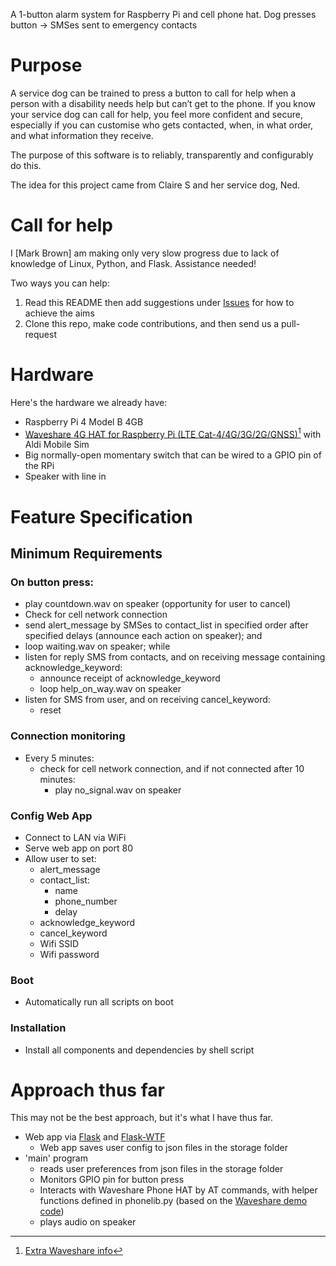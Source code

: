
A 1-button alarm system for Raspberry Pi and cell phone hat. Dog presses button -> SMSes sent to emergency contacts

# Purpose

A service dog can be trained to press a button to call for help when a person with a disability needs help but can’t get to the phone. If you know your service dog can call for help, you feel more confident and secure, especially if you can customise who gets contacted, when, in what order, and what information they receive.

The purpose of this software is to reliably, transparently and configurably do this.

The idea for this project came from Claire S and her service dog, Ned.

# Call for help

I [Mark Brown] am making only very slow progress due to lack of knowledge of Linux, Python, and Flask. Assistance needed! 

Two ways you can help:
1. Read this README then add suggestions under [Issues](https://github.com/Wheels00/dog-phone/issues) for how to achieve the aims 
2. Clone this repo, make code contributions, and then send us a pull-request

# Hardware

Here's the hardware we already have:

- Raspberry Pi 4 Model B 4GB
- [Waveshare 4G HAT for Raspberry Pi (LTE Cat-4/4G/3G/2G/GNSS)](https://core-electronics.com.au/waveshare-4g-hat-for-raspberry-pi-lte-cat-4-4g-3g-2g-gnss.html)[^1] with Aldi Mobile Sim
- Big normally-open momentary switch that can be wired to a GPIO pin of the RPi
- Speaker with line in

[^1]: [Extra Waveshare info](https://www.waveshare.com/wiki/SIM7600E-H_4G_HAT)

# Feature Specification

## Minimum Requirements


### On button press:
- play countdown.wav on speaker (opportunity for user to cancel)
- Check for cell network connection
- send alert_message by SMSes to contact_list in specified order after specified delays (announce each action on speaker); and
- loop waiting.wav on speaker; while
- listen for reply SMS from contacts, and on receiving message containing acknowledge_keyword:
  - announce receipt of acknowledge_keyword
  - loop help_on_way.wav on speaker
- listen for SMS from user, and on receiving cancel_keyword:
  - reset

### Connection monitoring
- Every 5 minutes:
  - check for cell network connection, and if not connected after 10 minutes:
    - play no_signal.wav on speaker

### Config Web App
- Connect to LAN via WiFi
- Serve web app on port 80
- Allow user to set:
  - alert_message
  - contact_list:
    - name
    - phone_number
    - delay
  -  acknowledge_keyword
  -  cancel_keyword
  - Wifi SSID
  - Wifi password

### Boot
- Automatically run all scripts on boot

### Installation
- Install all components and dependencies by shell script

# Approach thus far
This may not be the best approach, but it's what I have thus far.

- Web app via [Flask](https://flask.palletsprojects.com/en/2.2.x/) and [Flask-WTF](https://flask-wtf.readthedocs.io/en/1.0.x/)
  - Web app saves user config to json files in the storage folder
- 'main' program 
  - reads user preferences from json files in the storage folder
  - Monitors GPIO pin for button press
  - Interacts with Waveshare Phone HAT by AT commands, with helper functions defined in phonelib.py (based on the [Waveshare demo code](https://www.waveshare.com/w/upload/2/29/SIM7600X-4G-HAT-Demo.7z))
  - plays audio on speaker


